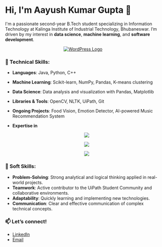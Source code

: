 # Hi, I'm Aayush Kumar Gupta 👋

I'm a passionate second-year B.Tech student specializing in Information Technology at Kalinga Institute of Industrial Technology, Bhubaneswar. I’m driven by my interest in **data science**, **machine learning**, and **software development**.
<p align="center">
    <a href="https://aayushguptaresume.my.canva.site/" target="_blank">
        <img src="https://skillicons.dev/icons?i=wordpress" alt="WordPress Logo" />
    </a>
</p>

### 🚀 Technical Skills:
- **Languages**: Java, Python, C++
- **Machine Learning**: Scikit-learn, NumPy, Pandas, K-means clustering
- **Data Science**: Data analysis and visualization with Pandas, Matplotlib
- **Libraries & Tools**: OpenCV, NLTK, UiPath, Git
- **Ongoing Projects**: Food Vision, Emotion Detector, AI-powered Music Recommendation System
- **Expertise in**
  <p align="center">
    <img src="https://skillicons.dev/icons?i=java,py,c,cpp,sklearn,html,css,discord,bots" /></p>
    <p align="center">
    <img src="https://skillicons.dev/icons?i=css,discord,bots,figma,github,js"/></p>
    <p align="center">
    <img src="https://skillicons.dev/icons?i=,linux,stackoverflow,visualstudio,vscode,wordpress,mysql" /></p>
     
  </a>
</p>

### 🌟 Soft Skills:
- **Problem-Solving**: Strong analytical and logical thinking applied in real-world projects.
- **Teamwork**: Active contributor to the UiPath Student Community and collaborative environments.
- **Adaptability**: Quickly learning and implementing new technologies.
- **Communication**: Clear and effective communication of complex technical concepts.

### 📫 Let’s connect!
- [LinkedIn](https://www.linkedin.com/in/aayush-kumar-gupta-2b7952219)
- [Email](mailto:aayushguptakgschool@gmail.com)
